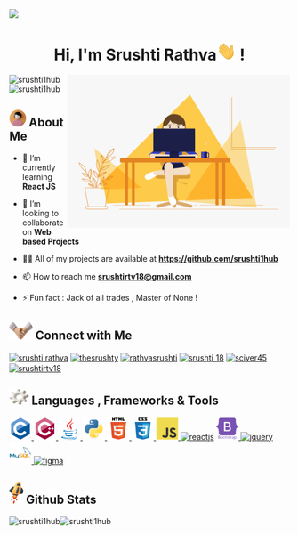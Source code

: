<img src="https://raw.githubusercontent.com/halfrost/halfrost/master/icons/header_.png">
<h1 align="center">Hi, I'm Srushti Rathva<img src="https://raw.githubusercontent.com/ABSphreak/ABSphreak/master/gifs/Hi.gif" width="35px"> !</h1>
<img src="hello.gif" align="right" height="275px" width="400px">

<p align="left"> 
<img src="https://komarev.com/ghpvc/?username=srushti1hub&label=Profile%20Views&color=0e75b6&style=flat" alt="srushti1hub" /> 
<img src="https://img.shields.io/badge/focus-MERN%20Stack-brightgreen" alt="srushti1hub" />
</p>

<h2><img src="girl icon.png" height="30px" width="30px"> About Me</h2>

- 🌱 I’m currently learning **React JS**

- 👯 I’m looking to collaborate on **Web based Projects**

- 👨‍💻 All of my projects are available at **https://github.com/srushti1hub**

- 📫 How to reach me **srushtirtv18@gmail.com**

- ⚡ Fun fact : Jack of all trades , Master of None ! 

<h2><img src="handshake.png" height="32px" width="42px"> Connect with Me</h2>
<p align="left">
<a href="https://linkedin.com/in/srushti-rathva-7913961b8" target="blank"><img align="center" src="https://raw.githubusercontent.com/rahuldkjain/github-profile-readme-generator/master/src/images/icons/Social/linked-in-alt.svg" alt="srushti rathva" height="30" width="40" /></a>
 <a href="https://twitter.com/thesrushty" target="blank"><img align="center" src="https://raw.githubusercontent.com/rahuldkjain/github-profile-readme-generator/master/src/images/icons/Social/twitter.svg" alt="thesrushty" height="30" width="40" /></a>
<a href="https://instagram.com/thesrushtie" target="blank"><img align="center" src="https://raw.githubusercontent.com/rahuldkjain/github-profile-readme-generator/master/src/images/icons/Social/instagram.svg" alt="rathvasrushti" height="30" width="40" /></a>
<a href="https://www.codechef.com/users/srushti_18" target="blank"><img align="center" src="https://cdn.jsdelivr.net/npm/simple-icons@3.1.0/icons/codechef.svg" alt="srushti_18" height="30" width="40" /></a>
<a href="https://www.hackerrank.com/sciver45" target="blank"><img align="center" src="https://raw.githubusercontent.com/rahuldkjain/github-profile-readme-generator/master/src/images/icons/Social/hackerrank.svg" alt="sciver45" height="30" width="40" /></a>
 <a href="https://www.leetcode.com/srushtirtv18" target="blank"><img align="center" src="https://raw.githubusercontent.com/rahuldkjain/github-profile-readme-generator/master/src/images/icons/Social/leet-code.svg" alt="srushtirtv18" height="30" width="40" /></a>
</p>

<h2><img src="tools.png" height="28px" width="35px"> Languages , Frameworks & Tools</h2>
<p align="left"> 
<a href="https://www.cprogramming.com/" target="_blank" rel="noreferrer"> <img src="https://raw.githubusercontent.com/devicons/devicon/master/icons/c/c-original.svg" alt="c" width="40" height="40"/> </a> 
<a href="https://www.w3schools.com/cpp/" target="_blank" rel="noreferrer"> <img src="https://raw.githubusercontent.com/devicons/devicon/master/icons/cplusplus/cplusplus-original.svg" alt="cplusplus" width="40" height="40"/> </a> 
<a href="https://www.java.com" target="_blank" rel="noreferrer"> <img src="https://raw.githubusercontent.com/devicons/devicon/master/icons/java/java-original.svg" alt="java" width="40" height="40"/> </a> 
<a href="https://www.python.org" target="_blank" rel="noreferrer"> <img src="https://raw.githubusercontent.com/devicons/devicon/master/icons/python/python-original.svg" alt="python" width="40" height="40"/> </a> 
<a href="https://www.w3.org/html/" target="_blank" rel="noreferrer"> <img src="https://raw.githubusercontent.com/devicons/devicon/master/icons/html5/html5-original-wordmark.svg" alt="html5" width="40" height="40"/> </a> 
<a href="https://www.w3schools.com/css/" target="_blank" rel="noreferrer"> <img src="https://raw.githubusercontent.com/devicons/devicon/master/icons/css3/css3-original-wordmark.svg" alt="css3" width="40" height="40"/> </a>
<a href="https://developer.mozilla.org/en-US/docs/Web/JavaScript" target="_blank" rel="noreferrer"> <img src="https://raw.githubusercontent.com/devicons/devicon/master/icons/javascript/javascript-original.svg" alt="javascript" width="40" height="40"/> </a align="left"> 
<a href="https://reactjs.org" target="_blank" rel="noreferrer"> <img src="https://www.vectorlogo.zone/logos/reactjs/reactjs-icon.svg" alt="reactjs" width="40" height="40"/></a>
<a href="https://getbootstrap.com" target="_blank" rel="noreferrer"> <img src="https://raw.githubusercontent.com/devicons/devicon/master/icons/bootstrap/bootstrap-plain-wordmark.svg" alt="bootstrap" width="40" height="40"/> </a>
<a href="https://jquery.com/" target="_blank" rel="noreferrer"> <img src="https://www.vectorlogo.zone/logos/jquery/jquery-vertical.svg" alt="jquery" width="40" height="40"/></a>
<a href="https://www.mysql.com/" target="_blank" rel="noreferrer"> <img src="https://raw.githubusercontent.com/devicons/devicon/master/icons/mysql/mysql-original-wordmark.svg" alt="mysql" width="40" height="40"/> </a> 
<a href="https://www.figma.com/" target="_blank" rel="noreferrer"> <img src="https://www.vectorlogo.zone/logos/figma/figma-icon.svg" alt="figma" width="40" height="40"/></a> 
</p>

<h2><img src="github stats.png" height="40px" width="25px"> Github Stats</h2>
<p><img align="left" src="https://github-readme-stats.vercel.app/api/top-langs?username=srushti1hub&show_icons=true&locale=en&layout=compact" alt="srushti1hub" /><img align="left" src="https://github-readme-streak-stats.herokuapp.com/?user=srushti1hub&" alt="srushti1hub" height ="140px"/></p>
